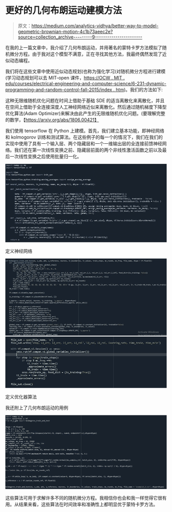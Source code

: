 # 更好的几何布朗运动建模方法

> 原文：<https://medium.com/analytics-vidhya/better-way-to-model-geometric-brownian-motion-4c1b73aeec2e?source=collection_archive---------9----------------------->

在我的上一篇文章中，我介绍了几何布朗运动，并用著名的蒙特卡罗方法模拟了随机微分方程。由于我对这个模型不满意，正在寻找其他方法，我最终偶然发现了近似动态编程。

我们将在这些文章中使用近似动态规划(也称为强化学习)对随机微分方程进行建模(学习动态规划可以去 MIT-open 课件，[https://OCW . MIT . edu/courses/electrical-engineering-and-computer-science/6-231-dynamic-programming-and-random-control-fall-2015/index . htm](https://ocw.mit.edu/courses/electrical-engineering-and-computer-science/6-231-dynamic-programming-and-stochastic-control-fall-2015/index.htm))。我们的方法如下:

这种无限维随机优化问题在时间上借助于基础 SDE 的适当离散化来离散化，并且在空间上借助于全连接深度人工神经网络近似来离散化。然后通过随机梯度下降型优化算法(Adam Optimizer)来解决由此产生的无限维随机优化问题。(要理解完整的数学，【https://arxiv.org/abs/1806.00421】

我们使用 tensorflow 在 Python 上建模。首先，我们建立基本功能，即神经网络和 kolmogorov 训练和测试算法。在这些例子的每一个的情况下，我们在我们的实现中使用了具有一个输入层、两个隐藏层和一个一维输出层的全连接前馈神经网络。我们还在第一次线性变换之前、隐藏层前面的两个非线性激活函数之前以及最后一次线性变换之后使用批量归一化。

![](img/f300874a95303d65fd576f733eb6ae6a.png)

定义神经网络

![](img/43da7f1057206a4ae9816bba56aa5438.png)![](img/6584132a78ab95990ed7b73c79636e06.png)

定义优化器算法

我还附上了几何布朗运动的用例

![](img/de544531c5717d529c2415706e0183ba.png)

这些算法可用于求解许多不同的随机微分方程。我相信你也会和我一样觉得它很有用。从结果来看，这些算法在时间效率和准确性上都明显优于蒙特卡罗方法。